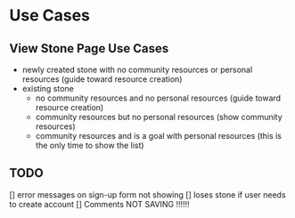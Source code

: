 # Use Cases

## View Stone Page Use Cases

- newly created stone with no community resources or personal resources (guide toward resource creation)
- existing stone
  - no community resources and no personal resources (guide toward resource creation)
  - community resources but no personal resources (show community resources)
  - community resources and is a goal with personal resources (this is the only time to show the list)

## TODO

[] error messages on sign-up form not showing
[] loses stone if user needs to create account
[] Comments NOT SAVING !!!!!!
